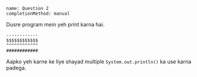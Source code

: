 ```ngMeta
name: Question 2
completionMethod: manual
```

Dusre program mein yeh print karna hai.

```
------------
$$$$$$$$$$$$
^^^^^^^^^^^^
############
```

Aapko yeh karne ke liye shayad multiple `System.out.println()` ka use karna padega.
